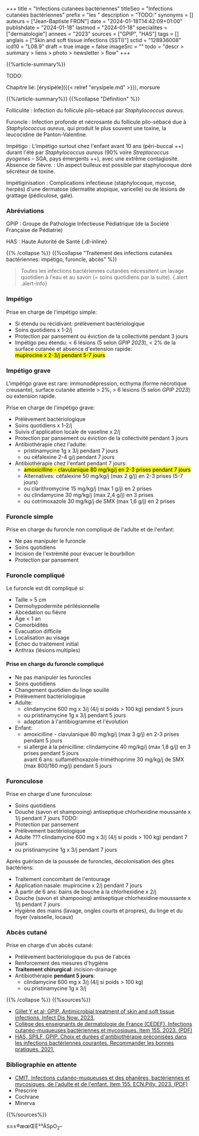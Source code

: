 +++
title = "Infections cutanées bactériennes"
titleSeo = "Infections cutanées bactériennes"
prefix = "les "
description = "TODO:"
synonyms = []
auteurs = ["Jean-Baptiste FRON"]
date = "2024-01-18T14:42:09+01:00"
publishdate = "2024-01-18"
lastmod = "2024-01-18"
specialites = ["dermatologie"]
annees = "2023"
sources = ["GPIP", "HAS"]
tags = []
anglais = ["Skin and soft tissue infections (SSTI)"]
sctid = "128936008"
icd10 = "L08.9"
draft = true
image = false
imageSrc = ""
todo = "descr > summary > liens > photo > newsletter > flow"
+++

{{%article-summary%}}

TODO:

Chapitre lié: [érysipèle]({{< relref "erysipele.md" >}}), morsure

{{%/article-summary%}}
{{%collapse "Définition" %}}

Folliculite
: Infection du follicule pilo-sébacé par *Staphylococcus aureus*.

Furoncle
: Infection profonde et nécrosante du follicule pilo-sébacé due à *Staphylococcus aureus*, qui produit le plus souvent une toxine, la leucocidine de Panton-Valentine.

Impétigo
: L'impétigo surtout chez l'enfant avant 10 ans (péri-buccal ++) durant l'été par *Staphylococcus aureus* (90% voire *Streptococcus pyogenes* – SGA, pays émergents ++), avec une extrême contagiosité. Absence de fièvre.
: Un aspect bulleux est possible par staphylocoque doré sécréteur de toxine.

Impétiginisation
: Complications infectieuse (staphylocoque, mycose, herpès) d'une dermatose (dermatite atopique, varicelle) ou de lésions de grattage (pédiculose, gale).

### Abréviations

GPIP
: Groupe de Pathologie Infectieuse Pédiatrique (de la Société Française de Pédiatrie)

HAS
: Haute Autorité de Santé
{.dl-inline}

{{% /collapse %}}
{{%collapse "Traitement des infections cutanées bactériennes: impétigo, furoncle, abcès" %}}

> Toutes les infections bactériennes cutanées nécessitent un lavage quotidien à l'eau et au savon (= soins quotidiens par la suite).
{.alert .alert-info}

### Impétigo

Prise en charge de l'impétigo simple:

- Si étendu ou récidivant: prélèvement bactériologique
- Soins quotidiens x 1-2/j
- Protection par pansement ou éviction de la collectivité pendant 3 jours
- Impétigo peu étendu: < 6 lésions (5 selon *GPIP 2023*), < 2% de la surface cutanée et absence d'extension rapide:  
  <mark>mupirocine x 2-3/j pendant 5-7 jours</mark>

### Impétigo grave

L'impétigo grave est rare: immunodépression, ecthyma (forme nécrotique creusante), surface cutanée atteinte > 2%, > 6 lésions (5 selon *GPIP 2023*) ou extension rapide.

Prise en charge de l'impétigo grave:

- Prélèvement bactériologique
- Soins quotidiens x 1-2/j
- Suivis d'application locale de vaseline x 2/j
- Protection par pansement ou éviction de la collectivité pendant 3 jours
- Antibiothérapie chez l'adulte:
  - pristinamycine 1g x 3/j pendant 7 jours
  - ou céfalexine 2-4 g/j pendant 7 jours
- Antibiothérapie chez l'enfant pendant 7 jours:
  - <mark>amoxicilline - clavulanique 80 mg/kg/j en 2-3 prises pendant 7 jours</mark>
  - Alternatives: céfalexine 50 mg/kg/j (max 2 g/j) en 2-3 prises (5-7 jours)
  - ou clarithromycine 15 mg/kg/j (max 1 g/j) en 2 prises
  - ou clindamycine 30 mg/kg/j (max 2,4 g/j) en 3 prises
  - ou cotrimoxazole 30 mg/kg/j de SMX (max 1,6 g/j) en 2 prises

### Furoncle simple

Prise en charge du furoncle non compliqué de l'adulte et de l'enfant:

- Ne pas manipuler le furoncle
- Soins quotidiens
- Incision de l'extrémité pour évacuer le bourbillon
- Protection par pansement

### Furoncle compliqué

Le furoncle est dit compliqué si:

- Taille > 5 cm
- Dermohypodermite périlésionnelle
- Abcédation ou fièvre
- Âge < 1 an
- Comorbidités
- Évacuation difficile
- Localisation au visage
- Échec du traitement initial
- Anthrax (lésions multiples)

#### Prise en charge du furoncle compliqué

- Ne pas manipuler les furoncles
- Soins quotidiens
- Changement quotidien du linge souillé
- Prélèvement bactériologique
- Adulte:
  - clindamycine 600 mg x 3/j (4/j si poids > 100 kg) pendant 5 jours
  - ou pristinamycine 1g x 3/j pendant 5 jours
  - adaptation à l'antibiogramme et l'évolution
- Enfant:
  - amoxicilline - clavulanique 80 mg/kg/j (max 3 g/j) en 2-3 prises pendant 5 jours
  - si allergie à la pénicilline: clindamycine 40 mg/kg/j (max 1,8 g/j) en 3 prises pendant 5 jours  
    avant 6 ans: sulfaméthoxazole-triméthoprime 30 mg/kg/j de SMX (max 800/160 mg/j) pendant 5 jours

### Furonculose

Prise en charge d'une furonculose:

- Soins quotidiens
- Douche (savon et shampooing) antiseptique chlorhexidine moussante x 1/j pendant 7 jours TODO:
- Protection par pansement
- Prélèvement bactériologique
- Adulte ??? clindamycine 600 mg x 3/j (4/j si poids > 100 kg) pendant 7 jours
- ou pristinamycine 1g x 3/j pendant 7 jours

Après guérison de la poussée de furoncles, décolonisation des gîtes bactériens:

- Traitement concomitant de l'entourage
- Application nasale: mupirocine x 2/j pendant 7 jours
- À partir de 6 ans: bains de bouche à la chlorhexidine x 2/j
- Douche (savon et shampooing) antiseptique chlorhexidine moussante x 1/j pendant 7 jours
- Hygiène des mains (lavage, ongles courts et propres), du linge et du foyer (vaisselle, locaux)

### Abcès cutané

Prise en charge d'un abcès cutané:

- Prélèvement bactériologique du pus de l'abcès
- Renforcement des mesures d'hygiène
- **Traitement chirurgical**: incision-drainage
- Antibiothérapie **pendant 5 jours**:
  - clindamycine 600 mg x 3/j (4/j si poids > 100 kg)
  - ou pristinamycine 1g x 3/j

{{% /collapse %}}
{{%sources%}}

- [Gillet Y et al; GPIP. Antimicrobial treatment of skin and soft tissue infections. Infect Dis Now. 2023.](https://www.sciencedirect.com/science/article/pii/S2666991923001495?via%3Dihub)
- [Collège des enseignants de dermatologie de France (CEDEF). Infections cutanéo-muqueuses bactériennes et mycosiques. Item 155. 2023. (PDF)](https://cedef.info/wp-content/uploads/2023/09/Item-155-%E2%80%94-Infections-cutaneo-muqueuses-bacteriennes-et-mycosiques_CompressPdf.pdf)
- [HAS, SPILF, GPIP. Choix et durées d'antibiothérapie préconisées dans les infections bactériennes courantes. Recommander les bonnes pratiques. 2021.](https://www.has-sante.fr/jcms/p_3278764/fr/choix-et-durees-d-antibiotherapie-preconisees-dans-les-infections-bacteriennes-courantes)

### Bibliographie en attente

- [CMIT. Infections cutanéo-muqueuses et des phanères, bactériennes et mycosiques, de l'adulte et de l'enfant. Item 155. ECN.Pilly. 2023. (PDF)](https://www.infectiologie.com/UserFiles/File/pilly-etudiant/items-edition-2023/pilly-2023-item-155.pdf)
- Prescrire
- Cochrane
- Minerva

{{%/sources%}}

≤≥±®æœŒÈ²³ÂSpO<sub>2</sub>–
